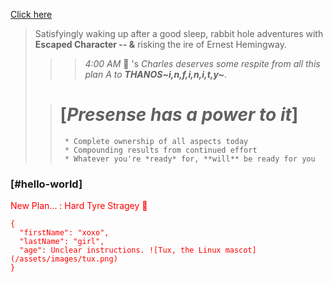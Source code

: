 [Click here](#hello-world)

> Satisfyingly waking up after a good sleep, rabbit hole adventures with **Escaped Character -- \&** risking the ire of Ernest Hemingway.  
>
>>>*4:00 AM*  :thought_balloon: 's _Charles deserves some respite from all this plan A to **THANOS~i,n,f,i,n,i,t,y~**_. 
>
>> #  [*Presense has a power to it*]
>>      * Complete ownership of all aspects today
>>      * Compounding results from continued effort 
>>      * Whatever you're *ready* for, **will** be ready for you




### [#hello-world]


<font color="red"> New Plan...
: Hard Tyre Stragey :clown_face:


```
{
  "firstName": "xoxo",
  "lastName": "girl",
  "age": Unclear instructions. ![Tux, the Linux mascot](/assets/images/tux.png)
}
```
